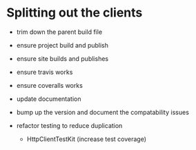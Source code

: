 # Splitting out the clients

- trim down the parent build file

- ensure project build and publish
- ensure site builds and publishes
- ensure travis works
- ensure coveralls works

- update documentation
- bump up the version and document the compatability issues

- refactor testing to reduce duplication
    - HttpClientTestKit
(increase test coverage)
